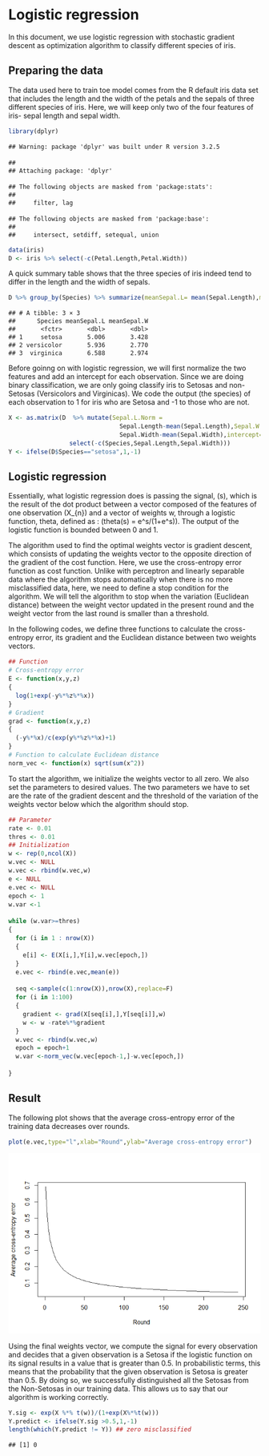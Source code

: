 Logistic regression
================

In this document, we use logistic regression with stochastic gradient descent as optimization algorithm to classify different species of iris.

Preparing the data
------------------

The data used here to train toe model comes from the R default iris data set that includes the length and the width of the petals and the sepals of three different species of iris. Here, we will keep only two of the four features of iris- sepal length and sepal width.

``` r
library(dplyr)
```

    ## Warning: package 'dplyr' was built under R version 3.2.5

    ## 
    ## Attaching package: 'dplyr'

    ## The following objects are masked from 'package:stats':
    ## 
    ##     filter, lag

    ## The following objects are masked from 'package:base':
    ## 
    ##     intersect, setdiff, setequal, union

``` r
data(iris)
D <- iris %>% select(-c(Petal.Length,Petal.Width))
```

A quick summary table shows that the three species of iris indeed tend to differ in the length and the width of sepals.

``` r
D %>% group_by(Species) %>% summarize(meanSepal.L= mean(Sepal.Length),meanSepal.W= mean(Sepal.Width))
```

    ## # A tibble: 3 × 3
    ##      Species meanSepal.L meanSepal.W
    ##       <fctr>       <dbl>       <dbl>
    ## 1     setosa       5.006       3.428
    ## 2 versicolor       5.936       2.770
    ## 3  virginica       6.588       2.974

Before goinng on with logistic regression, we will first normalize the two features and add an intercept for each observation. Since we are doing binary classification, we are only going classify iris to Setosas and non-Setosas (Versicolors and Virginicas). We code the output (the species) of each observation to 1 for iris who are Setosa and -1 to those who are not.

``` r
X <- as.matrix(D  %>% mutate(Sepal.L.Norm =
                               Sepal.Length-mean(Sepal.Length),Sepal.W.Norm =
                               Sepal.Width-mean(Sepal.Width),intercept=1)%>%
                 select(-c(Species,Sepal.Length,Sepal.Width))) 
Y <- ifelse(D$Species=="setosa",1,-1)
```

Logistic regression
-------------------

Essentially, what logistic regression does is passing the signal, \(s\), which is the result of the dot product between a vector composed of the features of one observation \(X_{n}\) and a vector of weights w, through a logistic function, theta, defined as : \(theta(s) = e^s/(1+e^s)\). The output of the logistic function is bounded between 0 and 1.

The algorithm used to find the optimal weights vector is gradient descent, which consists of updating the weights vector to the opposite direction of the gradient of the cost function. Here, we use the cross-entropy error function as cost function. Unlike with perceptron and linearly separable data where the algorithm stops automatically when there is no more misclassified data, here, we need to define a stop condition for the algorithm. We will tell the algorithm to stop when the variation (Euclidean distance) between the weight vector updated in the present round and the weight vector from the last round is smaller than a threshold.

In the following codes, we define three functions to calculate the cross-entropy error, its gradient and the Euclidean distance between two weights vectors.

``` r
## Function
# Cross-entropy error
E <- function(x,y,z) 
{
  log(1+exp(-y%*%z%*%x))
}
# Gradient 
grad <- function(x,y,z)
{
  (-y%*%x)/c(exp(y%*%z%*%x)+1)
}
# Function to calculate Euclidean distance
norm_vec <- function(x) sqrt(sum(x^2))
```

To start the algorithm, we initialize the weights vector to all zero. We also set the parameters to desired values. The two parameters we have to set are the rate of the gradient descent and the threshold of the variation of the weights vector below which the algorithm should stop.

``` r
## Parameter
rate <- 0.01
thres <- 0.01
## Initialization
w <- rep(0,ncol(X))
w.vec <- NULL
w.vec <- rbind(w.vec,w)
e <- NULL
e.vec <- NULL
epoch <- 1
w.var <-1 

while (w.var>=thres)
{
  for (i in 1 : nrow(X))
  {
    e[i] <- E(X[i,],Y[i],w.vec[epoch,])
  }
  e.vec <- rbind(e.vec,mean(e))
  
  seq <-sample(c(1:nrow(X)),nrow(X),replace=F)
  for (i in 1:100) 
  {
    gradient <- grad(X[seq[i],],Y[seq[i]],w)
    w <- w -rate%*%gradient
  }
  w.vec <- rbind(w.vec,w)
  epoch = epoch+1
  w.var <-norm_vec(w.vec[epoch-1,]-w.vec[epoch,])
  
}
```

Result
------

The following plot shows that the average cross-entropy error of the training data decreases over rounds.

``` r
plot(e.vec,type="l",xlab="Round",ylab="Average cross-entropy error")
```

![](logistic_regression_iris_files/figure-markdown_github/unnamed-chunk-6-1.png)

Using the final weights vector, we compute the signal for every observation and decides that a given observation is a Setosa if the logistic function on its signal results in a value that is greater than 0.5. In probabilistic terms, this means that the probability that the given observation is Setosa is greater than 0.5. By doing so, we successfully distinguished all the Setosas from the Non-Setosas in our training data. This allows us to say that our algorithm is working correctly.

``` r
Y.sig <- exp(X %*% t(w))/(1+exp(X%*%t(w)))
Y.predict <- ifelse(Y.sig >0.5,1,-1)
length(which(Y.predict != Y)) ## zero misclassified
```

    ## [1] 0
